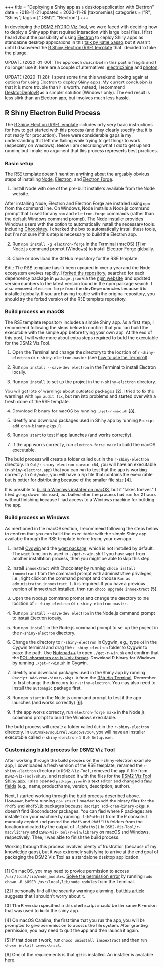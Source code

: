 +++
title = "Deploying a Shiny app as a desktop application with Electron"
date = 2018-11-21
updated = 2020-11-28
[taxonomies]
categories = ["R", "Shiny"]
tags = ["DSM2", "Electron"]
+++

In developing the [DSM2 HYDRO Viz Tool](https://github.com/fishsciences/dsm2-viz-tool), we were faced with deciding how to deploy a Shiny app that required interaction with large local files. I first heard about the possibility of using [Electron](https://electronjs.org/) to deploy Shiny apps as standalone desktop applications in this [talk by Katie Sasso](https://www.youtube.com/watch?v=ARrbbviGvjc), but it wasn't until I discovered the [R Shiny Electron (RSE) template](https://github.com/dirkschumacher/r-shiny-electron) that I decided to take the plunge. 

<!-- more -->

UPDATE (2020-09-06): The approach described in this post is fragile and I no longer use it. Here are a couple of alternatives: [electricShine](https://chasemc.github.io/electricShine/) and [photon](https://github.com/ColumbusCollaboratory/photon).

UPDATE (2020-11-28): I spent some time this weekend looking again at options for using Electron to deploy Shiny apps. My current conclusion is that it is more trouble than it is worth. Instead, I recommend [DesktopDeployR](https://github.com/wleepang/DesktopDeployR) as a simpler solution (Windows only). The end result is less slick than an Electron app, but involves much less hassle.

## R Shiny Electron Build Process

The [R Shiny Electron (RSE) template](https://github.com/dirkschumacher/r-shiny-electron) includes only very basic instructions for how to get started with this process (and they clearly specify that it is not ready for production). There were considerable gaps in my understanding that left me flailing while trying to get things to work (especially on Windows). Below I am describing what I did to get up and running but I make no argument that this process represents best practices.

### Basic setup

The RSE template doesn't mention anything about the arguably obvious steps of installing [Node](https://nodejs.org/), [Electron](https://electronjs.org/), and [Electron Forge](https://electronforge.io/). 

1. Install Node with one of the pre-built installers available from the Node website. 

After installing Node, Electron and Electron Forge are installed using `npm` from the command line. On Windows, Node installs a Node.js command prompt that I used for any `npm` and `electron-forge` commands (rather than the default Windows command prompt). The Node installer provides Windows users with the option to automatically install the necessary tools, including [Chocolatey](https://chocolatey.org/). I checked the box to automatically install these tools, but I'm not sure if this step is necessary to build the Electron app. 

2. Run `npm install -g electron-forge` in the Terminal (macOS) [[1]](#1) or Node.js command prompt (Windows) to install Electron Forge globally. 

3. Clone or download the GitHub repository for the RSE template.

Edit: The RSE template hasn't been updated in over a year and the Node ecosystem evolves rapidly. I [forked the repository](https://github.com/hinkelman/r-shiny-electron), searched for each dependency package in `package.json` via the [npm website](https://www.npmjs.com), and updated version numbers to the latest version found in the npm package search. I also removed `electron-forge` from the devDependencies because it is installed globally. If you are having trouble with the original repository, you should try the forked version of the RSE template repository.

### Build process on macOS

The RSE template repository includes a simple Shiny app. As a first step, I recommend following the steps below to confirm that you can build the executable with the simple app before trying your own app. At the end of this post, I will write more about extra steps required to build the executable for the DSM2 Viz Tool. 

1. Open the Terminal and change the directory to the location of `r-shiny-electron` or `r-shiny-electron-master` (see [how to use the Terminal](https://macpaw.com/how-to/use-terminal-on-mac)).

2. Run `npm install --save-dev electron` in the Terminal to install Electron locally. 

3. Run `npm install` to set up the project in the `r-shiny-electron` directory.

You will get lots of warnings about outdated packages [[2]](#2). I tried to fix the warnings with `npm audit fix`, but ran into problems and started over with a fresh clone of the RSE template.

4. Download R binary for macOS by running `./get-r-mac.sh` [[3]](#3).

5. Identify and download packages used in Shiny app by running `Rscript add-cran-binary-pkgs.R`.

6. Run `npm start` to test if app launches (and works correctly).

6. If the app works correctly, run `electron-forge make` to build the macOS executable.

The build process will create a folder called `Out` in the `r-shiny-electron` directory. In `Out/r-shiny-electron-darwin-x64`, you will have an executable (`r-shiny-electron.app`) that you can run to test that the app is working correctly. In `Out/make`, you will have a zip file that contains the executable but is better for distributing because of the smaller file size [[4]](#4).

It is possible to [build a Windows installer on macOS](https://github.com/dirkschumacher/r-shiny-electron/issues/25), but it "takes forever." I tried going down this road, but bailed after the process had run for 2 hours without finishing because I had access to a Windows machine for building the app.

### Build process on Windows

As mentioned in the macOS section, I recommend following the steps below to confirm that you can build the executable with the simple Shiny app available through the RSE template before trying your own app.

1. Install [Cygwin](https://cygwin.com/) and the [wget package](https://superuser.com/questions/693284/wget-command-not-working-in-cygwin), which is not installed by default. The `wget` function is used in `./get-r-win.sh`. If you have `wget` from another installation process, then you might be able to skip this step. 

2. Install `innoextract` with Chocolatey by running `choco install innoextract` from the command prompt with administrative privileges, i.e., right click on the command prompt and choose `Run as administrator`. `innoextract 1.8` is required. If you have a previous version of innoextract installed, then run `choco upgrade innoextract` [[5]](#5).

3. Open the Node.js command prompt and change the directory to the location of `r-shiny-electron` or `r-shiny-electron-master`.

4. Run `npm install --save-dev electron` in the Node.js command prompt to install Electron locally. 

5. Run `npm install` in the Node.js command prompt to set up the project in the `r-shiny-electron` directory.

6. Change the directory to `r-shiny-electron` in Cygwin, e.g., type `cd` in the Cygwin terminal and drag the `r-shiny-electron` folder to Cygwin to paste the path. Use [Notepad++](https://notepad-plus-plus.org) to open `./get-r-win.sh` and confirm that the [EOL characters are in Unix format](https://learningintheopen.org/2013/03/07/microsoft-windows-cygwin-error-r-command-not-found/). Download R binary for Windows by running `./get-r-win.sh` in Cygwin.

7. Identify and download packages used in the Shiny app by running `Rscript add-cran-binary-pkgs.R` from the [RStudio Terminal](https://support.rstudio.com/hc/en-us/articles/115010737148-Using-the-RStudio-Terminal). Remember to first change the directory to `r-shiny-electron`. You may also need to install the `automagic` package first.

8. Run `npm start` in the Node.js command prompt to test if the app launches (and works correctly) [[6]](#6).

9. If the app works correctly, run `electron-forge make` in the Node.js command prompt to build the Windows executable.

The build process will create a folder called `Out` in the `r-shiny-electron` directory. In `Out/make/squirrel.windows/x64`, you will have an installer executable called `r-shiny-electron-1.0.0 Setup.exe`.

### Customizing build process for DSM2 Viz Tool

After working through the build process on the r-shiny-electron example app, I downloaded a fresh version of the RSE template, renamed the `r-shiny-electron` directory to `DSM2-Viz-Tool`, removed the `app.R` file from `DSM2-Viz-Tool/shiny`, and replaced it with the files for the [DSM2 Viz Tool Shiny app](https://github.com/fishsciences/DSM2-Viz-Tool/tree/master/shiny). I also opened `package.json` in a text editor and changed a [few fields](https://github.com/fishsciences/DSM2-Viz-Tool/blob/master/package.json) (e.g., name, productName, version, description, author). 

Next, I started working through the build process described above. However, before running `npm start` I needed to add the binary files for the `rhdf5` and `Rhdf5lib` packages because `Rscript add-cran-binary-pkgs.R` doesn't find Bioconductor packages. You can find where R packages are installed on your machine by running `.libPaths()` from the R console. I manually copied and pasted the `rhdf5` and `Rhdf5lib` folders from the location indicated by the output of `.libPaths()` to `DSM2-Viz-Tool/r-mac/library` and `DSM2-Viz-Tool/r-win/library` on macOS and Windows, respectively. Then, I was able to finish the build process.

Working through this process involved plenty of frustration (because of my knowledge gaps), but it was extremely satisfying to arrive at the end goal of packaging the DSM2 Viz Tool as a standalone desktop application.

***

<a name="1"></a> [1] On macOS, you may need to provide permission to access `/usr/local/lib/node_modules`. [Solve the permission error](https://flaviocopes.com/npm-fix-missing-write-access-error/) by running `sudo chown -R $USER /usr/local/lib/node_modules` from the Terminal.

<a name="2"></a> [2] I personally find all the security warnings alarming, but [this article](https://www.voitanos.io/blog/don-t-be-alarmed-by-vulnerabilities-after-running-npm-install) suggests that I shouldn't worry about it.

<a name="3"></a> [3] The R version specified in this shell script should be the same R version that was used to build the shiny app.

<a name="4"></a> [4] On macOS Catalina, the first time that you run the app, you will be prompted to give permmission to access the file system. After granting permission, you may need to quit the app and then launch it again.

<a name="5"></a> [5] If that doesn't work, run `choco uninstall innoextract` and then run `choco install innoextract`.

<a name="6"></a> [6] One of the requirements is that `git` is installed. An installer is available [here](https://git-scm.com/download/win).


